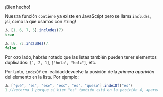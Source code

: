 ¡Bien hecho!

Nuestra función `contiene` ya existe en JavaScript pero se llama `includes`, ¡sí, como la que usamos con string! 

```javascript
ム [1, 6, 7, 6].includes(7)
true

ム [8, 7].includes(7)
false
```

Por otro lado, habrás notado que las listas también pueden tener elementos duplicados: `[1, 2, 1]`, `["hola", "hola"]`, etc.

Por tanto, `indexOf` en realidad devuelve la posición de la _primera aparición_ del elemento en la lista. Por ejemplo:

```javascript
ム ["qué", "es", "eso", "eso", "es", "queso"].indexOf("es")
1 //retorna 1 porque si bien "es" también está en la posición 4, aparece primero en la posición 1.
```